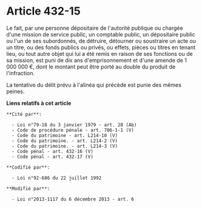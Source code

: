 # Article 432-15

Le fait, par une personne dépositaire de l'autorité publique ou chargée d'une mission de service public, un comptable public,
un dépositaire public ou l'un de ses subordonnés, de détruire, détourner ou soustraire un acte ou un titre, ou des fonds
publics ou privés, ou effets, pièces ou titres en tenant lieu, ou tout autre objet qui lui a été remis en raison de ses
fonctions ou de sa mission, est puni de dix ans d'emprisonnement et      d'une amende de 1 000 000 €, dont le montant peut
être porté au double du produit de l'infraction. 

La tentative du délit prévu à l'alinéa qui précède est punie des mêmes peines.

**Liens relatifs à cet article**

	**Cité par**:

	  - Loi n°79-18 du 3 janvier 1979 - art. 28 (Ab)
	  - Code de procédure pénale - art. 706-1-1 (V)
	  - Code du patrimoine - art. L214-10 (V)
	  - Code du patrimoine. - art. L214-2 (V)
	  - Code du patrimoine. - art. L214-3 (V)
	  - Code pénal - art. 432-16 (V)
	  - Code pénal - art. 432-17 (V)

	**Codifié par**:

	  - Loi n°92-686 du 22 juillet 1992

	**Modifié par**:

	  - Loi n°2013-1117 du 6 décembre 2013 - art. 6
